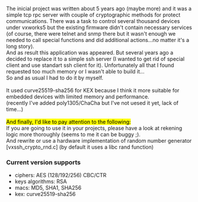 <p>
The inicial project was written about 5 years ago (maybe more) and it was a simple tcp rpc server with couple of cryptographic methods for protect communications. 
   There was a task to control several thousand devices under vxworks5 but the existing firmware didn't contain necessary services
   (of course, there were telnet and snmp there but it wasn't enough we needed to call special functions and did additional actions...no matter it's a long story). <br>
   And as result this application was appeared. But several years ago a decided to replace it to a simple ssh server (I wanted to get rid of special client and use standart ssh client for it). 
   Unfortunately all that I found requested too much memory or I wasn't able to build it... <br>
   So and as usual I had to do it by myself. <br>
   <br>
   It used curve25519-sha256 for KEX because I think it more suitable for embedded devices with limited memory and performance. <br>
   (recently I've added poly1305/ChaCha but I've not uesed it yet, lack of time...) <br>
   <br>
   <mark>And finally, I'd like to pay attention to the following: </mark> <br>
   If you are going to use it in your projects, please have a look at rekening logic more thoroughly (seems to me it can be buggy ;). <br>
   And rewrite or use a hardware implementation of random number generator [vxssh_crypto_rnd.c] (by default it uses a libc rand function) <br>
  </p>


### Current version supports
 - ciphers: AES (128/192/256) CBC/CTR
 - keys algorithms: RSA
 - macs: MD5, SHA1, SHA256
 - kex: curve25519-sha256
